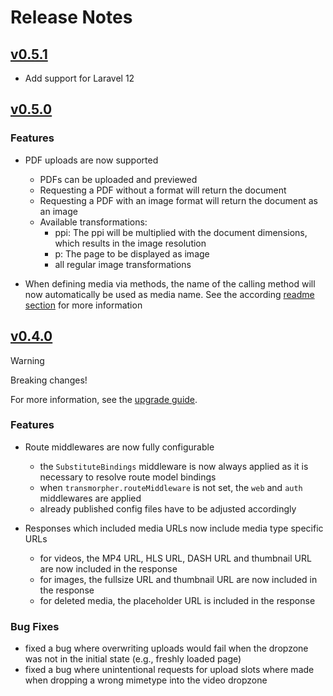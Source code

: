 # Release Notes

## [v0.5.1](https://github.com/cybex-gmbh/laravel-transmorpher-client/compare/v0.5.0...v0.5.1)

- Add support for Laravel 12

## [v0.5.0](https://github.com/cybex-gmbh/laravel-transmorpher-client/compare/v0.4.0...v0.5.0)

### Features
- PDF uploads are now supported
  - PDFs can be uploaded and previewed
  - Requesting a PDF without a format will return the document
  - Requesting a PDF with an image format will return the document as an image
  - Available transformations:
    - ppi: The ppi will be multiplied with the document dimensions, which results in the image resolution
    - p: The page to be displayed as image
    - all regular image transformations

- When defining media via methods, the name of the calling method will now automatically be used as media name.
See the according [readme section](README.md#allow-models-to-have-images-and-videos) for more information
  
## [v0.4.0](https://github.com/cybex-gmbh/laravel-transmorpher-client/compare/v0.3.0...v0.4.0)

> [!WARNING]
> Breaking changes! 
> 
> For more information, see the [upgrade guide](UPGRADE-GUIDE.md#v030-to-v040).

### Features

- Route middlewares are now fully configurable
  - the `SubstituteBindings` middleware is now always applied as it is necessary to resolve route model bindings
  - when `transmorpher.routeMiddleware` is not set, the `web` and `auth` middlewares are applied
  - already published config files have to be adjusted accordingly

- Responses which included media URLs now include media type specific URLs
  - for videos, the MP4 URL, HLS URL, DASH URL and thumbnail URL are now included in the response
  - for images, the fullsize URL and thumbnail URL are now included in the response
  - for deleted media, the placeholder URL is included in the response

### Bug Fixes

- fixed a bug where overwriting uploads would fail when the dropzone was not in the initial state (e.g., freshly loaded page)
- fixed a bug where unintentional requests for upload slots where made when dropping a wrong mimetype into the video dropzone
